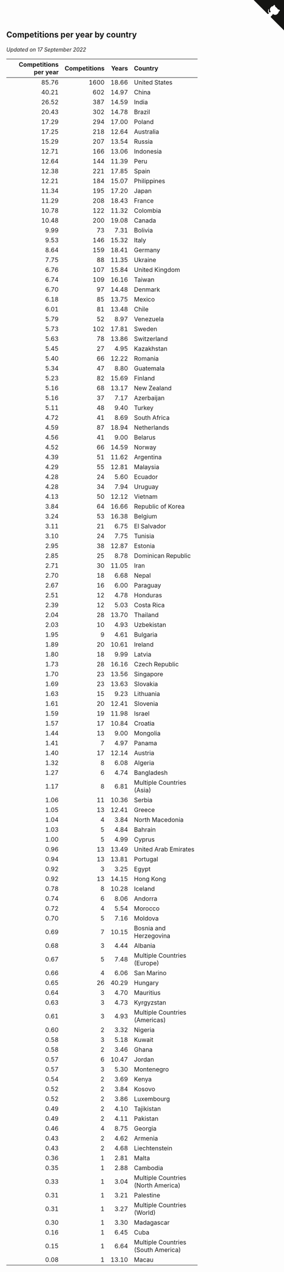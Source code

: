 ## Competitions per year by country

*Updated on 17 September 2022*

| Competitions per year | Competitions | Years | Country |
| ---: | ---: | ---: | :--- |
| 85.76 | 1600 | 18.66 | United States |
| 40.21 | 602 | 14.97 | China |
| 26.52 | 387 | 14.59 | India |
| 20.43 | 302 | 14.78 | Brazil |
| 17.29 | 294 | 17.00 | Poland |
| 17.25 | 218 | 12.64 | Australia |
| 15.29 | 207 | 13.54 | Russia |
| 12.71 | 166 | 13.06 | Indonesia |
| 12.64 | 144 | 11.39 | Peru |
| 12.38 | 221 | 17.85 | Spain |
| 12.21 | 184 | 15.07 | Philippines |
| 11.34 | 195 | 17.20 | Japan |
| 11.29 | 208 | 18.43 | France |
| 10.78 | 122 | 11.32 | Colombia |
| 10.48 | 200 | 19.08 | Canada |
| 9.99 | 73 | 7.31 | Bolivia |
| 9.53 | 146 | 15.32 | Italy |
| 8.64 | 159 | 18.41 | Germany |
| 7.75 | 88 | 11.35 | Ukraine |
| 6.76 | 107 | 15.84 | United Kingdom |
| 6.74 | 109 | 16.16 | Taiwan |
| 6.70 | 97 | 14.48 | Denmark |
| 6.18 | 85 | 13.75 | Mexico |
| 6.01 | 81 | 13.48 | Chile |
| 5.79 | 52 | 8.97 | Venezuela |
| 5.73 | 102 | 17.81 | Sweden |
| 5.63 | 78 | 13.86 | Switzerland |
| 5.45 | 27 | 4.95 | Kazakhstan |
| 5.40 | 66 | 12.22 | Romania |
| 5.34 | 47 | 8.80 | Guatemala |
| 5.23 | 82 | 15.69 | Finland |
| 5.16 | 68 | 13.17 | New Zealand |
| 5.16 | 37 | 7.17 | Azerbaijan |
| 5.11 | 48 | 9.40 | Turkey |
| 4.72 | 41 | 8.69 | South Africa |
| 4.59 | 87 | 18.94 | Netherlands |
| 4.56 | 41 | 9.00 | Belarus |
| 4.52 | 66 | 14.59 | Norway |
| 4.39 | 51 | 11.62 | Argentina |
| 4.29 | 55 | 12.81 | Malaysia |
| 4.28 | 24 | 5.60 | Ecuador |
| 4.28 | 34 | 7.94 | Uruguay |
| 4.13 | 50 | 12.12 | Vietnam |
| 3.84 | 64 | 16.66 | Republic of Korea |
| 3.24 | 53 | 16.38 | Belgium |
| 3.11 | 21 | 6.75 | El Salvador |
| 3.10 | 24 | 7.75 | Tunisia |
| 2.95 | 38 | 12.87 | Estonia |
| 2.85 | 25 | 8.78 | Dominican Republic |
| 2.71 | 30 | 11.05 | Iran |
| 2.70 | 18 | 6.68 | Nepal |
| 2.67 | 16 | 6.00 | Paraguay |
| 2.51 | 12 | 4.78 | Honduras |
| 2.39 | 12 | 5.03 | Costa Rica |
| 2.04 | 28 | 13.70 | Thailand |
| 2.03 | 10 | 4.93 | Uzbekistan |
| 1.95 | 9 | 4.61 | Bulgaria |
| 1.89 | 20 | 10.61 | Ireland |
| 1.80 | 18 | 9.99 | Latvia |
| 1.73 | 28 | 16.16 | Czech Republic |
| 1.70 | 23 | 13.56 | Singapore |
| 1.69 | 23 | 13.63 | Slovakia |
| 1.63 | 15 | 9.23 | Lithuania |
| 1.61 | 20 | 12.41 | Slovenia |
| 1.59 | 19 | 11.98 | Israel |
| 1.57 | 17 | 10.84 | Croatia |
| 1.44 | 13 | 9.00 | Mongolia |
| 1.41 | 7 | 4.97 | Panama |
| 1.40 | 17 | 12.14 | Austria |
| 1.32 | 8 | 6.08 | Algeria |
| 1.27 | 6 | 4.74 | Bangladesh |
| 1.17 | 8 | 6.81 | Multiple Countries (Asia) |
| 1.06 | 11 | 10.36 | Serbia |
| 1.05 | 13 | 12.41 | Greece |
| 1.04 | 4 | 3.84 | North Macedonia |
| 1.03 | 5 | 4.84 | Bahrain |
| 1.00 | 5 | 4.99 | Cyprus |
| 0.96 | 13 | 13.49 | United Arab Emirates |
| 0.94 | 13 | 13.81 | Portugal |
| 0.92 | 3 | 3.25 | Egypt |
| 0.92 | 13 | 14.15 | Hong Kong |
| 0.78 | 8 | 10.28 | Iceland |
| 0.74 | 6 | 8.06 | Andorra |
| 0.72 | 4 | 5.54 | Morocco |
| 0.70 | 5 | 7.16 | Moldova |
| 0.69 | 7 | 10.15 | Bosnia and Herzegovina |
| 0.68 | 3 | 4.44 | Albania |
| 0.67 | 5 | 7.48 | Multiple Countries (Europe) |
| 0.66 | 4 | 6.06 | San Marino |
| 0.65 | 26 | 40.29 | Hungary |
| 0.64 | 3 | 4.70 | Mauritius |
| 0.63 | 3 | 4.73 | Kyrgyzstan |
| 0.61 | 3 | 4.93 | Multiple Countries (Americas) |
| 0.60 | 2 | 3.32 | Nigeria |
| 0.58 | 3 | 5.18 | Kuwait |
| 0.58 | 2 | 3.46 | Ghana |
| 0.57 | 6 | 10.47 | Jordan |
| 0.57 | 3 | 5.30 | Montenegro |
| 0.54 | 2 | 3.69 | Kenya |
| 0.52 | 2 | 3.84 | Kosovo |
| 0.52 | 2 | 3.86 | Luxembourg |
| 0.49 | 2 | 4.10 | Tajikistan |
| 0.49 | 2 | 4.11 | Pakistan |
| 0.46 | 4 | 8.75 | Georgia |
| 0.43 | 2 | 4.62 | Armenia |
| 0.43 | 2 | 4.68 | Liechtenstein |
| 0.36 | 1 | 2.81 | Malta |
| 0.35 | 1 | 2.88 | Cambodia |
| 0.33 | 1 | 3.04 | Multiple Countries (North America) |
| 0.31 | 1 | 3.21 | Palestine |
| 0.31 | 1 | 3.27 | Multiple Countries (World) |
| 0.30 | 1 | 3.30 | Madagascar |
| 0.16 | 1 | 6.45 | Cuba |
| 0.15 | 1 | 6.64 | Multiple Countries (South America) |
| 0.08 | 1 | 13.10 | Macau |


<a href="https://github.com/jonatanklosko/wca_statistics" class="github-corner" aria-label="View source on Github"><svg width="80" height="80" viewBox="0 0 250 250" style="fill:#151513; color:#fff; position: absolute; top: 0; border: 0; right: 0;" aria-hidden="true"><path d="M0,0 L115,115 L130,115 L142,142 L250,250 L250,0 Z"></path><path d="M128.3,109.0 C113.8,99.7 119.0,89.6 119.0,89.6 C122.0,82.7 120.5,78.6 120.5,78.6 C119.2,72.0 123.4,76.3 123.4,76.3 C127.3,80.9 125.5,87.3 125.5,87.3 C122.9,97.6 130.6,101.9 134.4,103.2" fill="currentColor" style="transform-origin: 130px 106px;" class="octo-arm"></path><path d="M115.0,115.0 C114.9,115.1 118.7,116.5 119.8,115.4 L133.7,101.6 C136.9,99.2 139.9,98.4 142.2,98.6 C133.8,88.0 127.5,74.4 143.8,58.0 C148.5,53.4 154.0,51.2 159.7,51.0 C160.3,49.4 163.2,43.6 171.4,40.1 C171.4,40.1 176.1,42.5 178.8,56.2 C183.1,58.6 187.2,61.8 190.9,65.4 C194.5,69.0 197.7,73.2 200.1,77.6 C213.8,80.2 216.3,84.9 216.3,84.9 C212.7,93.1 206.9,96.0 205.4,96.6 C205.1,102.4 203.0,107.8 198.3,112.5 C181.9,128.9 168.3,122.5 157.7,114.1 C157.9,116.9 156.7,120.9 152.7,124.9 L141.0,136.5 C139.8,137.7 141.6,141.9 141.8,141.8 Z" fill="currentColor" class="octo-body"></path></svg></a><style>.github-corner:hover .octo-arm{animation:octocat-wave 560ms ease-in-out}@keyframes octocat-wave{0%,100%{transform:rotate(0)}20%,60%{transform:rotate(-25deg)}40%,80%{transform:rotate(10deg)}}@media (max-width:500px){.github-corner:hover .octo-arm{animation:none}.github-corner .octo-arm{animation:octocat-wave 560ms ease-in-out}}</style>
